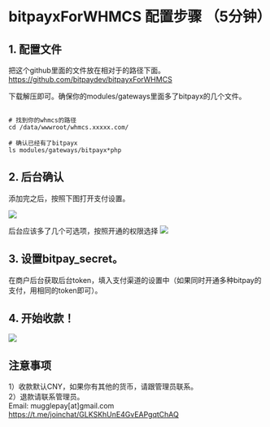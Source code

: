 # bitpayxForWHMCS 配置步骤 （5分钟）

## 1. 配置文件
把这个github里面的文件放在相对于的路径下面。
https://github.com/bitpaydev/bitpayxForWHMCS

下载解压即可。确保你的modules/gateways里面多了bitpayx的几个文件。



```

# 找到你的whmcs的路径
cd /data/wwwroot/whmcs.xxxxx.com/

# 确认已经有了bitpayx
ls modules/gateways/bitpayx*php

```


## 2. 后台确认
添加完之后，按照下图打开支付设置。

<img src="https://cdn.mugglepay.com/docs/whmcs/whmcs-settings.png" />

后台应该多了几个可选项，按照开通的权限选择
<img src="https://cdn.mugglepay.com/docs/whmcs/whmcs-select-payment.png" />

## 3. 设置bitpay_secret。
在商户后台获取后台token，填入支付渠道的设置中（如果同时开通多种bitpay的支付，用相同的token即可）。


## 4. 开始收款！
<img src="https://cdn.mugglepay.com/docs/whmcs/whmcs-user.png" />





## 注意事项
1）收款默认CNY，如果你有其他的货币，请跟管理员联系。<br />
2）退款请联系管理员。<br />
Email: mugglepay[at]gmail.com
https://t.me/joinchat/GLKSKhUnE4GvEAPgqtChAQ

